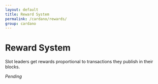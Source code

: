 ```yaml
---
layout: default
title: Reward System
permalink: /cardano/rewards/
group: cardano
---
```

# Reward System

Slot leaders get rewards proportional to transactions they publish in
their blocks.

_Pending_
